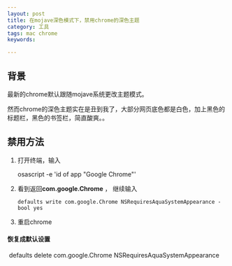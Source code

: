 ```yaml
---
layout: post
title: 在mojave深色模式下，禁用chrome的深色主题
category: 工具
tags: mac chrome
keywords: 

---
```


## 背景

最新的chrome默认跟随mojave系统更改主题模式。

然而chrome的深色主题实在是丑到我了，大部分网页底色都是白色，加上黑色的标题栏，黑色的书签栏，简直酸爽。。

## 禁用方法

1. 打开终端，输入

   osascript -e 'id of app "Google Chrome"'

2. 看到返回**com.google.Chrome** ， 继续输入

   ```
   defaults write com.google.Chrome NSRequiresAquaSystemAppearance -bool yes
   ```

3. 重启chrome

#### 恢复成默认设置

​	defaults delete com.google.Chrome NSRequiresAquaSystemAppearance

